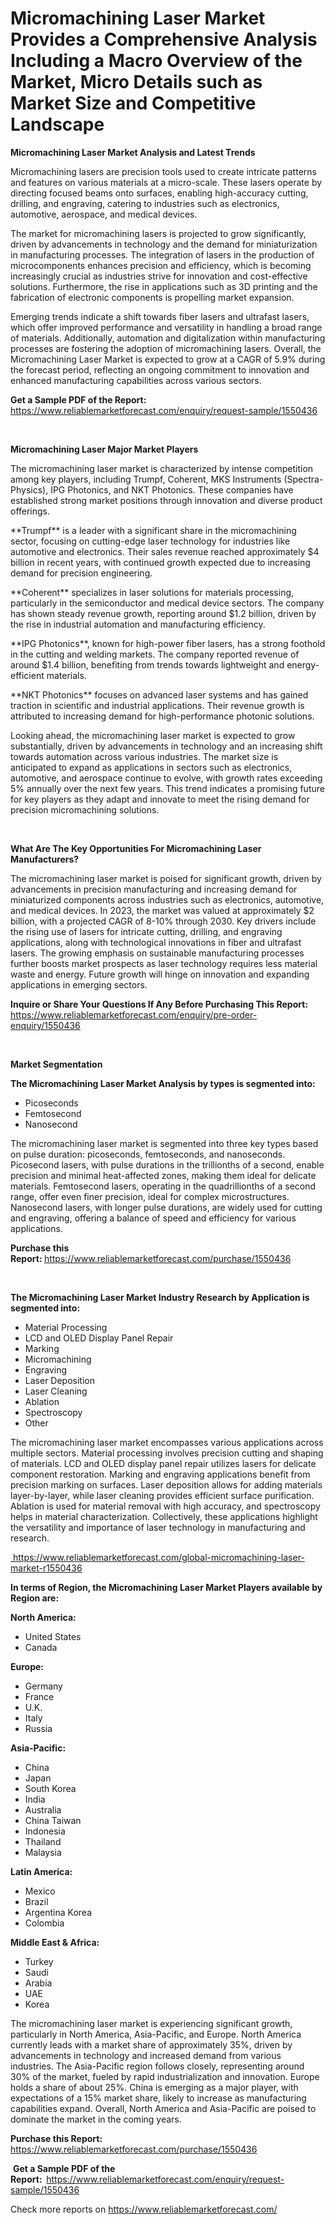 <p><h1>Micromachining Laser Market Provides a Comprehensive Analysis Including a Macro Overview of the Market, Micro Details such as Market Size and Competitive Landscape</h1></p><p><strong>Micromachining Laser Market Analysis and Latest Trends</strong></p>
<p><p>Micromachining lasers are precision tools used to create intricate patterns and features on various materials at a micro-scale. These lasers operate by directing focused beams onto surfaces, enabling high-accuracy cutting, drilling, and engraving, catering to industries such as electronics, automotive, aerospace, and medical devices.</p><p>The market for micromachining lasers is projected to grow significantly, driven by advancements in technology and the demand for miniaturization in manufacturing processes. The integration of lasers in the production of microcomponents enhances precision and efficiency, which is becoming increasingly crucial as industries strive for innovation and cost-effective solutions. Furthermore, the rise in applications such as 3D printing and the fabrication of electronic components is propelling market expansion.</p><p>Emerging trends indicate a shift towards fiber lasers and ultrafast lasers, which offer improved performance and versatility in handling a broad range of materials. Additionally, automation and digitalization within manufacturing processes are fostering the adoption of micromachining lasers. Overall, the Micromachining Laser Market is expected to grow at a CAGR of 5.9% during the forecast period, reflecting an ongoing commitment to innovation and enhanced manufacturing capabilities across various sectors.</p></p>
<p><strong>Get a Sample PDF of the Report:&nbsp;</strong> <a href="https://www.reliablemarketforecast.com/enquiry/request-sample/1550436?utm_campaign=2272&utm_medium=2&utm_source=Github&utm_content=ia&utm_term=16022025&utm_id=micromachining-laser">https://www.reliablemarketforecast.com/enquiry/request-sample/1550436</a></p>
<p>&nbsp;</p>
<p><strong>Micromachining Laser Major Market Players</strong></p>
<p><p>The micromachining laser market is characterized by intense competition among key players, including Trumpf, Coherent, MKS Instruments (Spectra-Physics), IPG Photonics, and NKT Photonics. These companies have established strong market positions through innovation and diverse product offerings.</p><p>**Trumpf** is a leader with a significant share in the micromachining sector, focusing on cutting-edge laser technology for industries like automotive and electronics. Their sales revenue reached approximately $4 billion in recent years, with continued growth expected due to increasing demand for precision engineering.</p><p>**Coherent** specializes in laser solutions for materials processing, particularly in the semiconductor and medical device sectors. The company has shown steady revenue growth, reporting around $1.2 billion, driven by the rise in industrial automation and manufacturing efficiency.</p><p>**IPG Photonics**, known for high-power fiber lasers, has a strong foothold in the cutting and welding markets. The company reported revenue of around $1.4 billion, benefiting from trends towards lightweight and energy-efficient materials.</p><p>**NKT Photonics** focuses on advanced laser systems and has gained traction in scientific and industrial applications. Their revenue growth is attributed to increasing demand for high-performance photonic solutions.</p><p>Looking ahead, the micromachining laser market is expected to grow substantially, driven by advancements in technology and an increasing shift towards automation across various industries. The market size is anticipated to expand as applications in sectors such as electronics, automotive, and aerospace continue to evolve, with growth rates exceeding 5% annually over the next few years. This trend indicates a promising future for key players as they adapt and innovate to meet the rising demand for precision micromachining solutions.</p></p>
<p>&nbsp;</p>
<p><strong>What Are The Key Opportunities For Micromachining Laser Manufacturers?</strong></p>
<p><p>The micromachining laser market is poised for significant growth, driven by advancements in precision manufacturing and increasing demand for miniaturized components across industries such as electronics, automotive, and medical devices. In 2023, the market was valued at approximately $2 billion, with a projected CAGR of 8-10% through 2030. Key drivers include the rising use of lasers for intricate cutting, drilling, and engraving applications, along with technological innovations in fiber and ultrafast lasers. The growing emphasis on sustainable manufacturing processes further boosts market prospects as laser technology requires less material waste and energy. Future growth will hinge on innovation and expanding applications in emerging sectors.</p></p>
<p><strong>Inquire or Share Your Questions If Any Before Purchasing This Report:</strong> <a href="https://www.reliablemarketforecast.com/enquiry/pre-order-enquiry/1550436?utm_campaign=2272&utm_medium=2&utm_source=Github&utm_content=ia&utm_term=16022025&utm_id=micromachining-laser">https://www.reliablemarketforecast.com/enquiry/pre-order-enquiry/1550436</a></p>
<p>&nbsp;</p>
<p><strong>Market Segmentation</strong></p>
<p><strong>The Micromachining Laser Market Analysis by types is segmented into:</strong></p>
<p><ul><li>Picoseconds</li><li>Femtosecond</li><li>Nanosecond</li></ul></p>
<p><p>The micromachining laser market is segmented into three key types based on pulse duration: picoseconds, femtoseconds, and nanoseconds. Picosecond lasers, with pulse durations in the trillionths of a second, enable precision and minimal heat-affected zones, making them ideal for delicate materials. Femtosecond lasers, operating in the quadrillionths of a second range, offer even finer precision, ideal for complex microstructures. Nanosecond lasers, with longer pulse durations, are widely used for cutting and engraving, offering a balance of speed and efficiency for various applications.</p></p>
<p><strong>Purchase this Report:&nbsp;</strong><a href="https://www.reliablemarketforecast.com/purchase/1550436?utm_campaign=2272&utm_medium=2&utm_source=Github&utm_content=ia&utm_term=16022025&utm_id=micromachining-laser">https://www.reliablemarketforecast.com/purchase/1550436</a></p>
<p>&nbsp;</p>
<p><strong>The Micromachining Laser Market Industry Research by Application is segmented into:</strong></p>
<p><ul><li>Material Processing</li><li>LCD and OLED Display Panel Repair</li><li>Marking</li><li>Micromachining</li><li>Engraving</li><li>Laser Deposition</li><li>Laser Cleaning</li><li>Ablation</li><li>Spectroscopy</li><li>Other</li></ul></p>
<p><p>The micromachining laser market encompasses various applications across multiple sectors. Material processing involves precision cutting and shaping of materials. LCD and OLED display panel repair utilizes lasers for delicate component restoration. Marking and engraving applications benefit from precision marking on surfaces. Laser deposition allows for adding materials layer-by-layer, while laser cleaning provides efficient surface purification. Ablation is used for material removal with high accuracy, and spectroscopy helps in material characterization. Collectively, these applications highlight the versatility and importance of laser technology in manufacturing and research.</p></p>
<p><a href="https://www.reliablemarketforecast.com/global-micromachining-laser-market-r1550436?utm_campaign=2272&utm_medium=2&utm_source=Github&utm_content=ia&utm_term=16022025&utm_id=micromachining-laser">&nbsp;https://www.reliablemarketforecast.com/global-micromachining-laser-market-r1550436</a></p>
<p><strong>In terms of Region, the Micromachining Laser Market Players available by Region are:</strong></p>
<p>
    <p> <strong> North America: </strong>
        <ul>
            <li>United States</li>
            <li>Canada</li>
        </ul>
        </p> 
    <p> <strong> Europe: </strong>
        <ul>
            <li>Germany</li>
            <li>France</li>
            <li>U.K.</li>
            <li>Italy</li>
            <li>Russia</li>
        </ul>
        </p> 
    <p> <strong> Asia-Pacific: </strong>
        <ul>
            <li>China</li>
            <li>Japan</li>
            <li>South Korea</li>
            <li>India</li>
            <li>Australia</li>
            <li>China Taiwan</li>
            <li>Indonesia</li>
            <li>Thailand</li>
            <li>Malaysia</li>
        </ul>
        </p> 
    <p> <strong> Latin America: </strong>
        <ul>
            <li>Mexico</li>
            <li>Brazil</li>
            <li>Argentina Korea</li>
            <li>Colombia</li>
        </ul>
        </p> 
    <p> <strong> Middle East & Africa: </strong>
        <ul>
            <li>Turkey</li>
            <li>Saudi</li>
            <li>Arabia</li>
            <li>UAE</li>
            <li>Korea</li>
        </ul>
    </p>
    </p>
<p><p>The micromachining laser market is experiencing significant growth, particularly in North America, Asia-Pacific, and Europe. North America currently leads with a market share of approximately 35%, driven by advancements in technology and increased demand from various industries. The Asia-Pacific region follows closely, representing around 30% of the market, fueled by rapid industrialization and innovation. Europe holds a share of about 25%. China is emerging as a major player, with expectations of a 15% market share, likely to increase as manufacturing capabilities expand. Overall, North America and Asia-Pacific are poised to dominate the market in the coming years.</p></p>
<p><strong>Purchase this Report: </strong><a href="https://www.reliablemarketforecast.com/purchase/1550436?utm_campaign=2272&utm_medium=2&utm_source=Github&utm_content=ia&utm_term=16022025&utm_id=micromachining-laser">https://www.reliablemarketforecast.com/purchase/1550436</a></p>
<p>&nbsp;<strong>Get a Sample PDF of the Report:&nbsp;&nbsp;</strong><a href="https://www.reliablemarketforecast.com/enquiry/request-sample/1550436?utm_campaign=2272&utm_medium=2&utm_source=Github&utm_content=ia&utm_term=16022025&utm_id=micromachining-laser">https://www.reliablemarketforecast.com/enquiry/request-sample/1550436</a></p>
<p><strong></strong></p>
<p>Check more reports on <a href="https://www.reliablemarketforecast.com/?utm_campaign=2272&utm_medium=2&utm_source=Github&utm_content=ia&utm_term=16022025&utm_id=micromachining-laser">https://www.reliablemarketforecast.com/</a></p>